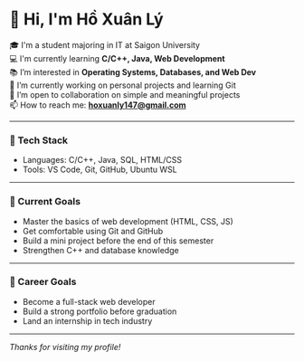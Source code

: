 # 👋 Hi, I'm Hồ Xuân Lý

🎓 I'm a student majoring in IT at Saigon University  
💻 I'm currently learning **C/C++, Java, Web Development**  
📚 I’m interested in **Operating Systems, Databases, and Web Dev**  
🌱 I’m currently working on personal projects and learning Git  
🤝 I’m open to collaboration on simple and meaningful projects  
📫 How to reach me: **hoxuanly147@gmail.com**

---

### 🧰 Tech Stack

- Languages: C/C++, Java, SQL, HTML/CSS
- Tools: VS Code, Git, GitHub, Ubuntu WSL

---

### 🎯 Current Goals

- Master the basics of web development (HTML, CSS, JS)
- Get comfortable using Git and GitHub
- Build a mini project before the end of this semester
- Strengthen C++ and database knowledge

---

### 🎯 Career Goals

- Become a full-stack web developer
- Build a strong portfolio before graduation
- Land an internship in tech industry

---

*Thanks for visiting my profile!*
<!---
XuanLy147/XuanLy147 is a ✨ special ✨ repository because its `README.md` (this file) appears on your GitHub profile.
You can click the Preview link to take a look at your changes.
--->

